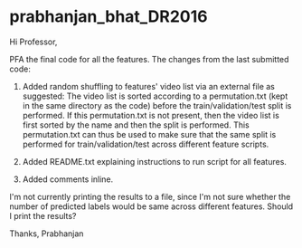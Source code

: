 # prabhanjan_bhat_DR2016

Hi Professor,

PFA the final code for all the features.
The changes from the last submitted code:
1. Added random shuffling to features' video list via an external file as suggested:
The video list is sorted according to a permutation.txt (kept in the same directory as the code) before the train/validation/test split is performed. If this permutation.txt is not present, then the video list is first sorted by the name and then the split is performed. This permutation.txt can thus be used to make sure that the same split is performed for train/validation/test across different feature scripts.

2. Added README.txt explaining instructions to run script for all features.
3. Added comments inline.

I'm not currently printing the results to a file, since I'm not sure whether the number of predicted labels would be same across different features. Should I print the results?

Thanks,
Prabhanjan


